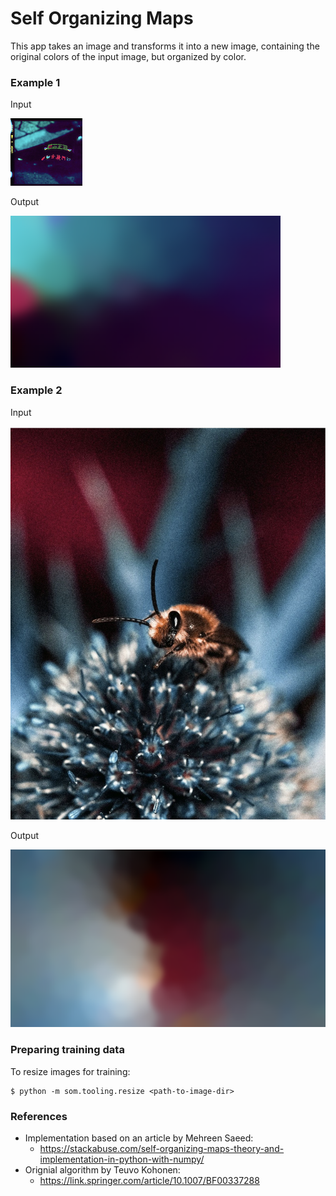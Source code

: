# Self Organizing Maps

This app takes an image and transforms it into a new image, containing the original colors of
the input image, but organized by color.



### Example 1

Input

![input-image1](assets/ex1-original.png?raw=true)

Output

![output-image1](assets/ex1-trained.png?raw=true)

### Example 2


Input

![input-image2](assets/ex2-original.jpeg?raw=true)


Output

![output-image2](assets/ex2-trained.png?raw=true)




### Preparing training data
To resize images for training:


    $ python -m som.tooling.resize <path-to-image-dir>



### References
- Implementation based on an article by Mehreen Saeed:
  - https://stackabuse.com/self-organizing-maps-theory-and-implementation-in-python-with-numpy/
- Orignial algorithm by Teuvo Kohonen:
  - https://link.springer.com/article/10.1007/BF00337288
